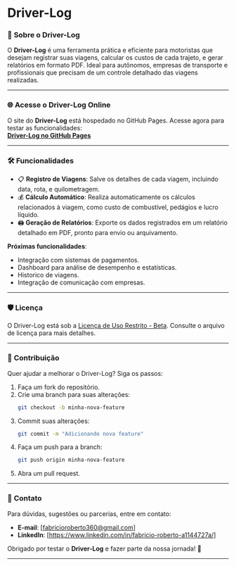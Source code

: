 # **Driver-Log**  

### 🚗 **Sobre o Driver-Log**  
O **Driver-Log** é uma ferramenta prática e eficiente para motoristas que desejam registrar suas viagens, calcular os custos de cada trajeto, e gerar relatórios em formato PDF. Ideal para autônomos, empresas de transporte e profissionais que precisam de um controle detalhado das viagens realizadas.  

---

### 🌐 **Acesse o Driver-Log Online**  
O site do **Driver-Log** está hospedado no GitHub Pages. Acesse agora para testar as funcionalidades:  
[**Driver-Log no GitHub Pages**](https://fabricioroberto079.github.io/Driver-Log/)  

---

### 🛠️ **Funcionalidades**  
- 📋 **Registro de Viagens**: Salve os detalhes de cada viagem, incluindo data, rota, e quilometragem.  
- 💰 **Cálculo Automático**: Realiza automaticamente os cálculos relacionados à viagem, como custo de combustível, pedágios e lucro líquido.  
- 🖨️ **Geração de Relatórios**: Exporte os dados registrados em um relatório detalhado em PDF, pronto para envio ou arquivamento.  

**Próximas funcionalidades**:  
- Integração com sistemas de pagamentos.  
- Dashboard para análise de desempenho e estatísticas.  
- Historico de viagens.  
- Integração de comunicação com empresas.  

---


### 🛡️ **Licença**  
O Driver-Log está sob a [Licença de Uso Restrito - Beta](./LICENSE.txt). Consulte o arquivo de licença para mais detalhes.  

---

### 🤝 **Contribuição**  
Quer ajudar a melhorar o Driver-Log? Siga os passos:  
1. Faça um fork do repositório.  
2. Crie uma branch para suas alterações:  
   ```bash  
   git checkout -b minha-nova-feature  
   ```  
3. Commit suas alterações:  
   ```bash  
   git commit -m "Adicionando nova feature"  
   ```  
4. Faça um push para a branch:  
   ```bash  
   git push origin minha-nova-feature  
   ```  
5. Abra um pull request.  

---

### 📩 **Contato**  
Para dúvidas, sugestões ou parcerias, entre em contato:  
- **E-mail**: [fabricioroberto360@gmail.com]  
- **LinkedIn**: [https://www.linkedin.com/in/fabricio-roberto-a1144727a/]  

Obrigado por testar o **Driver-Log** e fazer parte da nossa jornada! 🚀  

---  